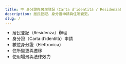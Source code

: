 ```yaml
---
title: 🪧 身分證與居民登記（Carta d’identità / Residenza）
description: 居民登記、身分證申請與住所變更。
slug: /
---
```


- 居民登記（Residenza）辦理
- 身分證（Carta d’identità）申請
- 數位身分證（Elettronica）
- 住所變更與遷移
- 使用場景與法律效力
